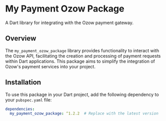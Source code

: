 # My Payment Ozow Package

A Dart library for integrating with the Ozow payment gateway.

## Overview

The `my_payment_ozow_package` library provides functionality to interact with the Ozow API, facilitating the creation and processing of payment requests within Dart applications. This package aims to simplify the integration of Ozow's payment services into your project.

## Installation

To use this package in your Dart project, add the following dependency to your `pubspec.yaml` file:

```yaml
dependencies:
  my_payment_ozow_package: ^1.2.2  # Replace with the latest version
